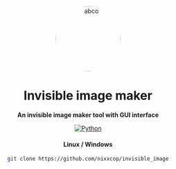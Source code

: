 <div align="center">
  <img src="https://media4.giphy.com/media/v1.Y2lkPTc5MGI3NjExcTU1cDVwbmRqZWJvcDdqYWo0YTE0cDN2aGFkYXphNHpqNDRzZTV6bCZlcD12MV9pbnRlcm5hbF9naWZfYnlfaWQmY3Q9Zw/YlRpYzrkHbtSYDAlaE/giphy.gif"
    if" alt="abco" width="150" height="150" style="border-radius: 50%; background: transparent; object-fit: cover;"/>
  
  # Invisible image maker

  **An invisible image maker  tool with  GUI interface**

  [![Python](https://img.shields.io/badge/Python-3.x-blue.svg)](https://www.python.org/)

#### Linux / Windows
```bash
git clone https://github.com/nixxcop/invisible_image




  
